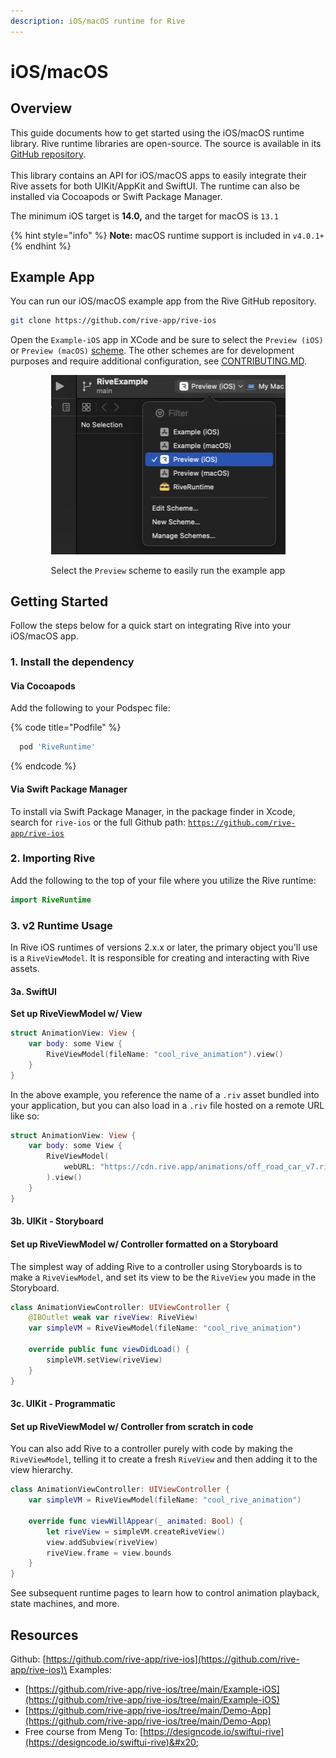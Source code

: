 ```yaml
---
description: iOS/macOS runtime for Rive
---
```


# iOS/macOS

## Overview

This guide documents how to get started using the iOS/macOS runtime library. Rive runtime libraries are open-source. The source is available in its [GitHub repository](https://github.com/rive-app/rive-ios).\
\
This library contains an API for iOS/macOS apps to easily integrate their Rive assets for both UIKit/AppKit and SwiftUI. The runtime can also be installed via Cocoapods or Swift Package Manager.

The minimum iOS target is **14.0,** and the target for macOS is `13.1`

{% hint style="info" %}
**Note:** macOS runtime support is included in `v4.0.1+`
{% endhint %}

## Example App

You can run our iOS/macOS example app from the Rive GitHub repository.

```bash
git clone https://github.com/rive-app/rive-ios
```

Open the `Example-iOS` app in XCode and be sure to select the `Preview (iOS)` or `Preview (macOS)` [scheme](https://developer.apple.com/documentation/xcode/customizing-the-build-schemes-for-a-project). The other schemes are for development purposes and require additional configuration, see [CONTRIBUTING.MD](https://github.com/rive-app/rive-ios/blob/main/CONTRIBUTING.md).



<div align="center" data-full-width="false">

<figure><img src="../../../.gitbook/assets/CleanShot 2023-10-19 at 18.49.31@2x.png" alt="" width="375"><figcaption><p>Select the <code>Preview</code> scheme to easily run the example app</p></figcaption></figure>

</div>

## Getting Started

Follow the steps below for a quick start on integrating Rive into your iOS/macOS app.

### 1. Install the dependency

#### Via Cocoapods

Add the following to your Podspec file:

{% code title="Podfile" %}
```ruby
  pod 'RiveRuntime'
```
{% endcode %}

#### Via Swift Package Manager

To install via Swift Package Manager, in the package finder in Xcode, search for `rive-ios` or the full Github path: [`https://github.com/rive-app/rive-ios`](https://github.com/rive-app/rive-ios)

### 2. Importing Rive

Add the following to the top of your file where you utilize the Rive runtime:

```swift
import RiveRuntime
```

### 3. v2 Runtime Usage

In Rive iOS runtimes of versions 2.x.x or later, the primary object you'll use is a `RiveViewModel`. It is responsible for creating and interacting with Rive assets.&#x20;

#### 3a. SwiftUI

**Set up RiveViewModel w/ View**

```swift
struct AnimationView: View {
    var body: some View {
        RiveViewModel(fileName: "cool_rive_animation").view()
    }
}
```

In the above example, you reference the name of a `.riv` asset bundled into your application, but you can also load in a `.riv` file hosted on a remote URL like so:

```swift
struct AnimationView: View {
    var body: some View {
        RiveViewModel(
            webURL: "https://cdn.rive.app/animations/off_road_car_v7.riv"
        ).view()
    }
}
```

#### 3b. UIKit - Storyboard

#### Set up RiveViewModel w/ Controller formatted on a Storyboard

The simplest way of adding Rive to a controller using Storyboards is to make a `RiveViewModel`, and set its view to be the `RiveView` you made in the Storyboard.

```swift
class AnimationViewController: UIViewController {
    @IBOutlet weak var riveView: RiveView!
    var simpleVM = RiveViewModel(fileName: "cool_rive_animation")

    override public func viewDidLoad() {
        simpleVM.setView(riveView)
    }
}
```

#### 3c. UIKit - Programmatic

#### Set up RiveViewModel w/ Controller from scratch in code

You can also add Rive to a controller purely with code by making the `RiveViewModel`, telling it to create a fresh `RiveView` and then adding it to the view hierarchy.

```swift
class AnimationViewController: UIViewController {
    var simpleVM = RiveViewModel(fileName: "cool_rive_animation")
    
    override func viewWillAppear(_ animated: Bool) {
        let riveView = simpleVM.createRiveView()
        view.addSubview(riveView)
        riveView.frame = view.bounds
    }
}
```

See subsequent runtime pages to learn how to control animation playback, state machines, and more.

## Resources

Github: [https://github.com/rive-app/rive-ios](https://github.com/rive-app/rive-ios)\
Examples:&#x20;

* [https://github.com/rive-app/rive-ios/tree/main/Example-iOS](https://github.com/rive-app/rive-ios/tree/main/Example-iOS)
* [https://github.com/rive-app/rive-ios/tree/main/Demo-App](https://github.com/rive-app/rive-ios/tree/main/Demo-App)
* Free course from Meng To: [https://designcode.io/swiftui-rive](https://designcode.io/swiftui-rive)&#x20;
